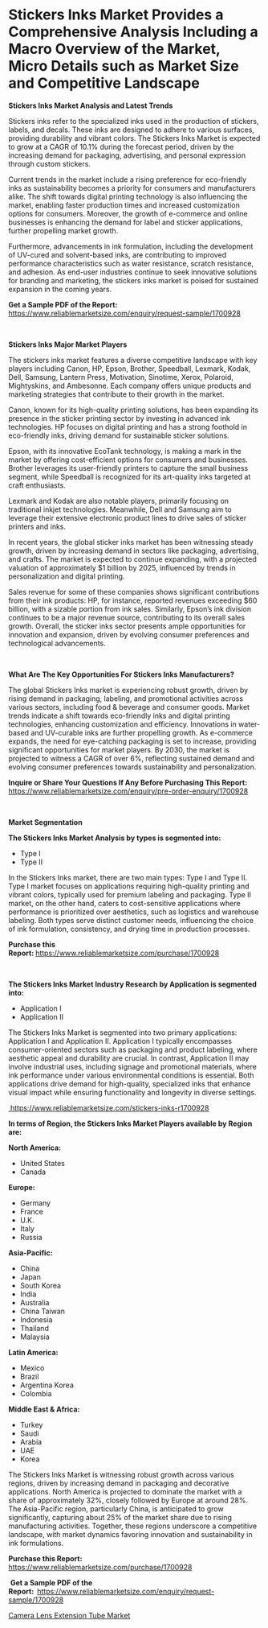 <p><h1>Stickers Inks Market Provides a Comprehensive Analysis Including a Macro Overview of the Market, Micro Details such as Market Size and Competitive Landscape</h1></p><p><strong>Stickers Inks Market Analysis and Latest Trends</strong></p>
<p><p>Stickers inks refer to the specialized inks used in the production of stickers, labels, and decals. These inks are designed to adhere to various surfaces, providing durability and vibrant colors. The Stickers Inks Market is expected to grow at a CAGR of 10.1% during the forecast period, driven by the increasing demand for packaging, advertising, and personal expression through custom stickers.</p><p>Current trends in the market include a rising preference for eco-friendly inks as sustainability becomes a priority for consumers and manufacturers alike. The shift towards digital printing technology is also influencing the market, enabling faster production times and increased customization options for consumers. Moreover, the growth of e-commerce and online businesses is enhancing the demand for label and sticker applications, further propelling market growth.</p><p>Furthermore, advancements in ink formulation, including the development of UV-cured and solvent-based inks, are contributing to improved performance characteristics such as water resistance, scratch resistance, and adhesion. As end-user industries continue to seek innovative solutions for branding and marketing, the stickers inks market is poised for sustained expansion in the coming years.</p></p>
<p><strong>Get a Sample PDF of the Report:&nbsp;</strong> <a href="https://www.reliablemarketsize.com/enquiry/request-sample/1700928?utm_campaign=1832&utm_medium=2&utm_source=Github&utm_content=ia&utm_term=09012025&utm_id=stickers-inks">https://www.reliablemarketsize.com/enquiry/request-sample/1700928</a></p>
<p>&nbsp;</p>
<p><strong>Stickers Inks Major Market Players</strong></p>
<p><p>The stickers inks market features a diverse competitive landscape with key players including Canon, HP, Epson, Brother, Speedball, Lexmark, Kodak, Dell, Samsung, Lantern Press, Motivation, Sinotime, Xerox, Polaroid, Mightyskins, and Ambesonne. Each company offers unique products and marketing strategies that contribute to their growth in the market.</p><p>Canon, known for its high-quality printing solutions, has been expanding its presence in the sticker printing sector by investing in advanced ink technologies. HP focuses on digital printing and has a strong foothold in eco-friendly inks, driving demand for sustainable sticker solutions.</p><p>Epson, with its innovative EcoTank technology, is making a mark in the market by offering cost-efficient options for consumers and businesses. Brother leverages its user-friendly printers to capture the small business segment, while Speedball is recognized for its art-quality inks targeted at craft enthusiasts.</p><p>Lexmark and Kodak are also notable players, primarily focusing on traditional inkjet technologies. Meanwhile, Dell and Samsung aim to leverage their extensive electronic product lines to drive sales of sticker printers and inks.</p><p>In recent years, the global sticker inks market has been witnessing steady growth, driven by increasing demand in sectors like packaging, advertising, and crafts. The market is expected to continue expanding, with a projected valuation of approximately $1 billion by 2025, influenced by trends in personalization and digital printing.</p><p>Sales revenue for some of these companies shows significant contributions from their ink products: HP, for instance, reported revenues exceeding $60 billion, with a sizable portion from ink sales. Similarly, Epson’s ink division continues to be a major revenue source, contributing to its overall sales growth. Overall, the sticker inks sector presents ample opportunities for innovation and expansion, driven by evolving consumer preferences and technological advancements.</p></p>
<p>&nbsp;</p>
<p><strong>What Are The Key Opportunities For Stickers Inks Manufacturers?</strong></p>
<p><p>The global Stickers Inks market is experiencing robust growth, driven by rising demand in packaging, labeling, and promotional activities across various sectors, including food & beverage and consumer goods. Market trends indicate a shift towards eco-friendly inks and digital printing technologies, enhancing customization and efficiency. Innovations in water-based and UV-curable inks are further propelling growth. As e-commerce expands, the need for eye-catching packaging is set to increase, providing significant opportunities for market players. By 2030, the market is projected to witness a CAGR of over 6%, reflecting sustained demand and evolving consumer preferences towards sustainability and personalization.</p></p>
<p><strong>Inquire or Share Your Questions If Any Before Purchasing This Report:</strong> <a href="https://www.reliablemarketsize.com/enquiry/pre-order-enquiry/1700928?utm_campaign=1832&utm_medium=2&utm_source=Github&utm_content=ia&utm_term=09012025&utm_id=stickers-inks">https://www.reliablemarketsize.com/enquiry/pre-order-enquiry/1700928</a></p>
<p>&nbsp;</p>
<p><strong>Market Segmentation</strong></p>
<p><strong>The Stickers Inks Market Analysis by types is segmented into:</strong></p>
<p><ul><li>Type I</li><li>Type II</li></ul></p>
<p><p>In the Stickers Inks market, there are two main types: Type I and Type II. Type I market focuses on applications requiring high-quality printing and vibrant colors, typically used for premium labeling and packaging. Type II market, on the other hand, caters to cost-sensitive applications where performance is prioritized over aesthetics, such as logistics and warehouse labeling. Both types serve distinct customer needs, influencing the choice of ink formulation, consistency, and drying time in production processes.</p></p>
<p><strong>Purchase this Report:&nbsp;</strong><a href="https://www.reliablemarketsize.com/purchase/1700928?utm_campaign=1832&utm_medium=2&utm_source=Github&utm_content=ia&utm_term=09012025&utm_id=stickers-inks">https://www.reliablemarketsize.com/purchase/1700928</a></p>
<p>&nbsp;</p>
<p><strong>The Stickers Inks Market Industry Research by Application is segmented into:</strong></p>
<p><ul><li>Application I</li><li>Application II</li></ul></p>
<p><p>The Stickers Inks Market is segmented into two primary applications: Application I and Application II. Application I typically encompasses consumer-oriented sectors such as packaging and product labeling, where aesthetic appeal and durability are crucial. In contrast, Application II may involve industrial uses, including signage and promotional materials, where ink performance under various environmental conditions is essential. Both applications drive demand for high-quality, specialized inks that enhance visual impact while ensuring functionality and longevity in diverse settings.</p></p>
<p><a href="https://www.reliablemarketsize.com/stickers-inks-r1700928?utm_campaign=1832&utm_medium=2&utm_source=Github&utm_content=ia&utm_term=09012025&utm_id=stickers-inks">&nbsp;https://www.reliablemarketsize.com/stickers-inks-r1700928</a></p>
<p><strong>In terms of Region, the Stickers Inks Market Players available by Region are:</strong></p>
<p>
    <p> <strong> North America: </strong>
        <ul>
            <li>United States</li>
            <li>Canada</li>
        </ul>
        </p> 
    <p> <strong> Europe: </strong>
        <ul>
            <li>Germany</li>
            <li>France</li>
            <li>U.K.</li>
            <li>Italy</li>
            <li>Russia</li>
        </ul>
        </p> 
    <p> <strong> Asia-Pacific: </strong>
        <ul>
            <li>China</li>
            <li>Japan</li>
            <li>South Korea</li>
            <li>India</li>
            <li>Australia</li>
            <li>China Taiwan</li>
            <li>Indonesia</li>
            <li>Thailand</li>
            <li>Malaysia</li>
        </ul>
        </p> 
    <p> <strong> Latin America: </strong>
        <ul>
            <li>Mexico</li>
            <li>Brazil</li>
            <li>Argentina Korea</li>
            <li>Colombia</li>
        </ul>
        </p> 
    <p> <strong> Middle East & Africa: </strong>
        <ul>
            <li>Turkey</li>
            <li>Saudi</li>
            <li>Arabia</li>
            <li>UAE</li>
            <li>Korea</li>
        </ul>
    </p>
    </p>
<p><p>The Stickers Inks Market is witnessing robust growth across various regions, driven by increasing demand in packaging and decorative applications. North America is projected to dominate the market with a share of approximately 32%, closely followed by Europe at around 28%. The Asia-Pacific region, particularly China, is anticipated to grow significantly, capturing about 25% of the market share due to rising manufacturing activities. Together, these regions underscore a competitive landscape, with market dynamics favoring innovation and sustainability in ink formulations.</p></p>
<p><strong>Purchase this Report: </strong><a href="https://www.reliablemarketsize.com/purchase/1700928?utm_campaign=1832&utm_medium=2&utm_source=Github&utm_content=ia&utm_term=09012025&utm_id=stickers-inks">https://www.reliablemarketsize.com/purchase/1700928</a></p>
<p>&nbsp;<strong>Get a Sample PDF of the Report:&nbsp;&nbsp;</strong><a href="https://www.reliablemarketsize.com/enquiry/request-sample/1700928?utm_campaign=1832&utm_medium=2&utm_source=Github&utm_content=ia&utm_term=09012025&utm_id=stickers-inks">https://www.reliablemarketsize.com/enquiry/request-sample/1700928</a></p>
<p><strong></strong></p>
<p><p><a href="https://github.com/AKSHATREPORTPRIME/Market-Research-Report-List-6/blob/main/camera-lens-extension-tube-market.md?utm_campaign=1832&utm_medium=2&utm_source=Github&utm_content=ia&utm_term=09012025&utm_id=stickers-inks">Camera Lens Extension Tube Market</a></p></p>